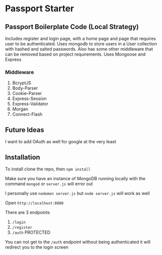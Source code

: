 # Passport Starter

## Passport Boilerplate Code (Local Strategy)

Includes register and login page, with a home page and page that requires user to be authenticated.  Uses mongodb to store users in a User collection with hashed and salted passwords.  Also has some other middleware that can be removed based on project requirements.  Uses Mongoose and Express

### Middleware
1. BcryptJS
2. Body-Parser
3. Cookie-Parser
4. Express-Session
5. Express-Validator
6. Morgan
7. Connect-Flash

## Future Ideas

I want to add OAuth as well for google at the very least

## Installation

To install clone the repo, then `npm install` 

Make sure you have an instance of MongoDB running locally with the command `mongod` or `server.js` will error out

I personally use `nodemon server.js` but `node server.js` will work as well

Open `http://localhost:8080`

There are 3 endpoints

1. `/login`
2. `/register`
3. `/auth` PROTECTED

You can not get to the `/auth` endpoint without being authenticated it will redirect you to the login screen
